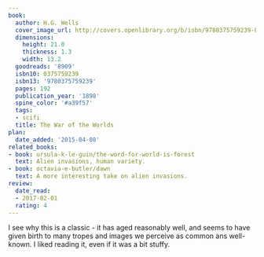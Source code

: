 ```yaml
---
book:
  author: H.G. Wells
  cover_image_url: http://covers.openlibrary.org/b/isbn/9780375759239-L.jpg
  dimensions:
    height: 21.0
    thickness: 1.3
    width: 13.2
  goodreads: '8909'
  isbn10: 0375759239
  isbn13: '9780375759239'
  pages: 192
  publication_year: '1898'
  spine_color: '#a39f57'
  tags:
  - scifi
  title: The War of the Worlds
plan:
  date_added: '2015-04-08'
related_books:
- book: ursula-k-le-guin/the-word-for-world-is-forest
  text: Alien invasions, human variety.
- book: octavia-e-butler/dawn
  text: A more interesting take on alien invasions.
review:
  date_read:
  - 2017-02-01
  rating: 4
---
```


I see why this is a classic - it has aged reasonably well, and seems to have given birth to many tropes and images we
perceive as common ans well-known. I liked reading it, even if it was a bit stuffy.
